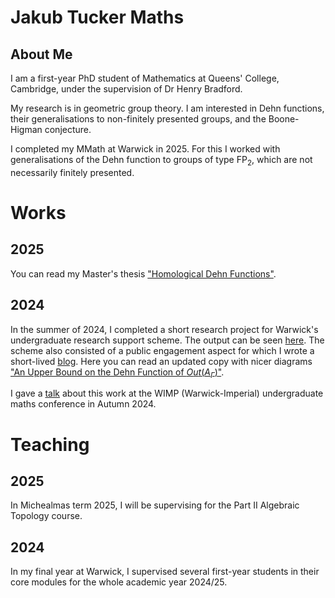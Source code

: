 # Jakub Tucker Maths
## About Me

I am a first-year PhD student of Mathematics at Queens' College, Cambridge, under the supervision of Dr Henry Bradford.

My research is in geometric group theory. I am interested in Dehn functions, their generalisations to non-finitely presented groups, and the Boone-Higman conjecture.

I completed my MMath at Warwick in 2025. For this I worked with generalisations of the Dehn function to groups of type FP<sub>2</sub>, which are not necessarily finitely presented.

# Works
## 2025
You can read my Master's thesis <a href="pdf/masters.pdf">"Homological Dehn Functions"</a>.
## 2024
In the summer of 2024, I completed a short research project for Warwick's undergraduate research support scheme. The output can be seen <a href="https://urss.warwick.ac.uk/items/show/599">here</a>. The scheme also consisted of a public engagement aspect for which I wrote a short-lived <a href="https://tucker-urss2024.blogspot.com/">blog</a>. Here you can read an updated copy with nicer diagrams <a href="pdf/ursspaper.pdf">"An Upper Bound on the Dehn Function of $`Out(A_\Gamma)`$"</a>.

I gave a <a href="https://echo360.org.uk/media/8ffbe461-8ab8-4029-ac14-acdd4c4d2cfe/public">talk</a> about this work at the WIMP (Warwick-Imperial) undergraduate maths conference in Autumn 2024.

# Teaching
## 2025
In Michealmas term 2025, I will be supervising for the Part II Algebraic Topology course.
## 2024
In my final year at Warwick, I supervised several first-year students in their core modules for the whole academic year 2024/25.
